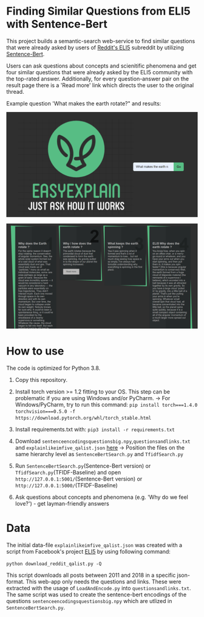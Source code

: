 # Finding Similar Questions from ELI5 with Sentence-Bert

This project builds a semantic-search web-service to find similar questions that were already asked by users of [Reddit's ELI5](https://www.reddit.com/r/explainlikeimfive/) subreddit by utilizing [Sentence-Bert](https://github.com/UKPLab/sentence-transformers). 

Users can ask questions about concepts and scienitific phenomena and get four similar questions that were already asked by the ELI5 community with the top-rated answer. Additionally, for every question-answer pair on the result page there is a 'Read more' link which directs the user to the original thread.

Example question 'What makes the earth rotate?" and results:

![alt text](https://github.com/pascca/BERT_eli5/blob/master/github_pics/ex_quest.png "ex_quest.png")

![alt text](https://github.com/pascca/BERT_eli5/blob/master/github_pics/ex_answers.png "ex_answers.png")

# How to use

The code is optimized for Python 3.8.

1) Copy this repository.

2) Install torch version >= 1.2 fitting to your OS. This step can be problematic if you are using Windows and/or PyCharm.
  -> For Windows/PyCharm, try to run this command: `pip install torch===1.4.0 torchvision===0.5.0 -f https://download.pytorch.org/whl/torch_stable.html`

3) Install requirements.txt with: `pip3 install -r requirements.txt`

4) Download `sentenceencodingsquestionsbig.npy`,`questionsandlinks.txt` and `explainlikeimfive_qalist.json` [here](https://drive.google.com/drive/folders/1HZ0Top-SVQc-FpwxIONPqvHD_gh7oR1d?usp=sharing) -> Position the files on the same hierarchy level as `SentenceBertSearch.py` and `TfidfSearch.py`

5) Run `SentenceBertSearch.py`(Sentence-Bert version) or `TfidfSearch.py`(TFIDF-Baseline) and open `http://127.0.0.1:5001/`(Sentence-Bert version) or `http://127.0.0.1:5000/`(TFIDF-Baseline)

6) Ask questions about concepts and phenomena (e.g. 'Why do we feel love?') - get layman-friendly answers

# Data

The initial data-file `explainlikeimfive_qalist.json` was created with a script from Facebook's project [ELI5](https://github.com/facebookresearch/ELI5) by using following command:

`python download_reddit_qalist.py -Q`

This script downloads all posts between 2011 and 2018 in a specific json-format. This web-app only needs the questions and links. These were extracted with the usage of `LoadAndEncode.py` into `questionsandlinks.txt`. The same script was used to create the sentence-bert encodings of the questions `sentenceencodingsquestionsbig.npy` which are utlized in `SentenceBertSearch.py`.
